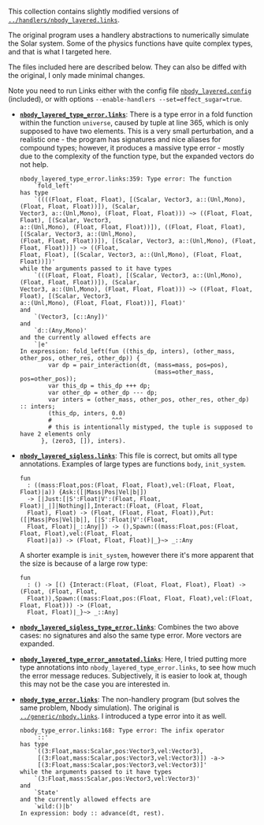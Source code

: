 This collection contains slightly modified versions of [`../handlers/nbody_layered.links`](../handlers/nbody_layered.links).

The original program uses a handlery abstractions to numerically simulate the Solar system. Some of the physics functions have quite complex types, and that is what I targeted here.

The files included here are described below. They can also be diffed with the original, I only made minimal changes.

Note you need to run Links either with the config file [`nbody_layered.config`](nbody_layered.config) (included), or with options `--enable-handlers --set=effect_sugar=true`.

* **[`nbody_layered_type_error.links`](nbody_layered_type_error.links)**: There is a type error in a fold function within the function `universe`, caused by tuple at line 365, which is only supposed to have two elements. This is a very small perturbation, and a realistic one - the program has signatures and nice aliases for compound types; however, it produces a massive type error - mostly due to the complexity of the function type, but the expanded vectors do not help.

  ```links
  nbody_layered_type_error.links:359: Type error: The function
      `fold_left'
  has type
      `((((Float, Float, Float), [(Scalar, Vector3, a::(Unl,Mono), (Float, Float, Float))]), (Scalar,
  Vector3, a::(Unl,Mono), (Float, Float, Float))) ~> ((Float, Float, Float), [(Scalar, Vector3,
  a::(Unl,Mono), (Float, Float, Float))]), ((Float, Float, Float), [(Scalar, Vector3, a::(Unl,Mono),
  (Float, Float, Float))]), [(Scalar, Vector3, a::(Unl,Mono), (Float, Float, Float))]) ~> ((Float,
  Float, Float), [(Scalar, Vector3, a::(Unl,Mono), (Float, Float, Float))])'
  while the arguments passed to it have types
      `(((Float, Float, Float), [(Scalar, Vector3, a::(Unl,Mono), (Float, Float, Float))]), (Scalar,
  Vector3, a::(Unl,Mono), (Float, Float, Float))) ~> ((Float, Float, Float), [(Scalar, Vector3,
  a::(Unl,Mono), (Float, Float, Float))], Float)'
  and
      `(Vector3, [c::Any])'
  and
      `d::(Any,Mono)'
  and the currently allowed effects are
      `|e'
  In expression: fold_left(fun ((this_dp, inters), (other_mass, other_pos, other_res, other_dp)) {
          var dp = pair_interaction(dt, (mass=mass, pos=pos),
                                        (mass=other_mass, pos=other_pos));
          var this_dp = this_dp +++ dp;
          var other_dp = other_dp --- dp;
          var inters = (other_mass, other_pos, other_res, other_dp) :: inters;
          (this_dp, inters, 0.0)
          #                 ^^^
          # this is intentionally mistyped, the tuple is supposed to have 2 elements only
        }, (zero3, []), inters).
  ```

* **[`nbody_layered_sigless.links`](nbody_layered_sigless.links)**: This file is correct, but omits all type annotations. Examples of large types are functions `body`, `init_system`.

  ```links
  fun
    : ((mass:Float,pos:(Float, Float, Float),vel:(Float, Float, Float)|a)) {Ask:([|Mass|Pos|Vel|b|])
    -> [|Just:[|S':Float|V':(Float, Float, Float)|_|]|Nothing|],Interact:(Float, (Float, Float,
    Float), Float) -> (Float, (Float, Float, Float)),Put:([|Mass|Pos|Vel|b|], [|S':Float|V':(Float,
    Float, Float)|_::Any|]) -> (),Spawn:((mass:Float,pos:(Float, Float, Float),vel:(Float, Float,
    Float)|a)) -> (Float, Float, Float)|_}~> _::Any
  ```

    A shorter example is `init_system`, however there it's more apparent that the size is because of a large row type:

  ```links
  fun
    : () -> [() {Interact:(Float, (Float, Float, Float), Float) -> (Float, (Float, Float,
    Float)),Spawn:((mass:Float,pos:(Float, Float, Float),vel:(Float, Float, Float))) -> (Float,
    Float, Float)|_}~> _::Any]
  ```

* **[`nbody_layered_sigless_type_error.links`](nbody_layered_sigless_type_error.links)**: Combines the two above cases: no signatures and also the same type error. More vectors are expanded.

* **[`nbody_layered_type_error_annotated.links`](nbody_layered_type_error_annotated.links)**: Here, I tried putting more type annotations into `nbody_layered_type_error.links`, to see how much the error message reduces. Subjectively, it is easier to look at, though this may not be the case you are interested in.

* **[`nbody_type_error.links`](nbody_type_error.links)**: The non-handlery program (but solves the same problem, Nbody simulation). The original is [`../generic/nbody.links`](../generic/nbody.links). I introduced a type error into it as well.

  ```links
  nbody_type_error.links:168: Type error: The infix operator
      `::'
  has type
      `((3:Float,mass:Scalar,pos:Vector3,vel:Vector3),
       [(3:Float,mass:Scalar,pos:Vector3,vel:Vector3)]) -a->
       [(3:Float,mass:Scalar,pos:Vector3,vel:Vector3)]'
  while the arguments passed to it have types
      `(3:Float,mass:Scalar,pos:Vector3,vel:Vector3)'
  and
      `State'
  and the currently allowed effects are
      `wild:()|b'
  In expression: body :: advance(dt, rest).
  ```
